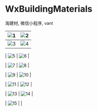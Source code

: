 # WxBuildingMaterials
淘建材, 微信小程序, vant

| ![1](https://user-images.githubusercontent.com/20126997/185074688-45723fcc-d8ec-4ade-8ac8-7bd097037e36.png) | ![2](https://user-images.githubusercontent.com/20126997/185074693-2cf4cc45-de7f-474e-8106-95de2dfc6afb.png) |
|  ----  | ----  |
| ![3](https://user-images.githubusercontent.com/20126997/185074696-9e0e8711-32f9-4487-ac05-15c655f1aed6.png) | ![4](https://user-images.githubusercontent.com/20126997/185074700-ffef25b2-658d-4aae-9472-e43fad4dc9df.png) |

| ![5](https://user-images.githubusercontent.com/20126997/185074705-c58c6fe8-4308-48c2-94e7-b74496109b48.png) | ![6](https://user-images.githubusercontent.com/20126997/185074710-afad22c0-ef85-4686-8179-332f891e7261.png) |

| ![7](https://user-images.githubusercontent.com/20126997/185074641-c95b6942-8cad-4531-8e97-916c5fdb93ab.png) | ![8](https://user-images.githubusercontent.com/20126997/185074656-26c72b0e-760c-4ea8-ae8a-4986d6d764f3.png) | 

| ![9](https://user-images.githubusercontent.com/20126997/185074660-01453882-9f17-48bd-a636-02425a797fae.png) | ![10](https://user-images.githubusercontent.com/20126997/185074663-63d1e17b-7fce-49e5-9490-c8dae7de4eeb.png) | 

| ![11](https://user-images.githubusercontent.com/20126997/185074667-19aaebfa-ff38-41b1-8763-11fabadf653d.png) | ![12](https://user-images.githubusercontent.com/20126997/185074676-72cb8894-914d-41ec-933c-403faf5a06eb.png) | 

| ![13](https://user-images.githubusercontent.com/20126997/185074679-d8aac938-e383-4ce6-bf49-e7cccf522514.png) | ![14](https://user-images.githubusercontent.com/20126997/185074682-772f8aae-624e-4be3-9bb7-7fc43ef2c28f.png) | 

| ![15](https://user-images.githubusercontent.com/20126997/185074685-b6ab5da3-0936-4d61-9d36-6c7cbae45da9.png) |  | 
